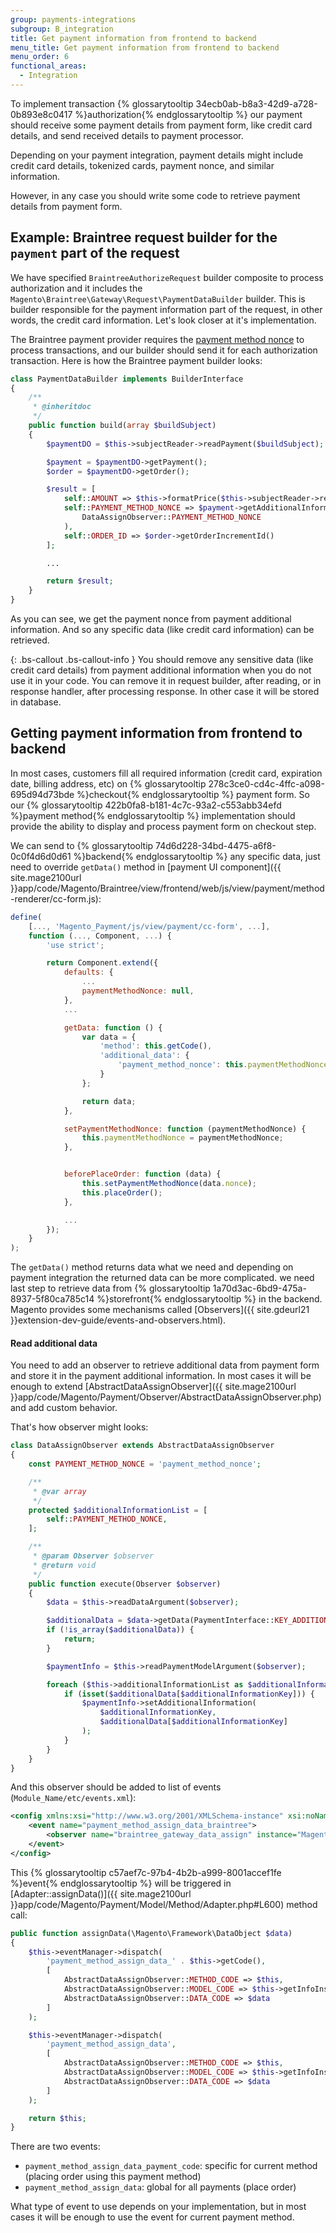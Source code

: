 ```yaml
---
group: payments-integrations
subgroup: B_integration
title: Get payment information from frontend to backend
menu_title: Get payment information from frontend to backend
menu_order: 6
functional_areas:
  - Integration
---
```


To implement transaction {% glossarytooltip 34ecb0ab-b8a3-42d9-a728-0b893e8c0417 %}authorization{% endglossarytooltip %} our payment should receive some payment details from payment form, like credit card details,
and send received details to payment processor.

Depending on your payment integration, payment details might include credit card details, tokenized cards, payment nonce, and similar information.

However, in any case you should write some code to retrieve payment details from payment form.

## Example: Braintree request builder for the `payment` part of the request

We have specified `BraintreeAuthorizeRequest` builder composite to process authorization and it includes the `Magento\Braintree\Gateway\Request\PaymentDataBuilder` builder. This is builder responsible for the payment information part of the request, in other words, the credit card information. Let's look closer at it's implementation.

The Braintree payment provider requires the [payment method nonce](https://developers.braintreepayments.com/start/overview#payment-method-nonce)
to process transactions, and our builder should send it for each authorization transaction. 
Here is how the Braintree payment builder looks:

```php
class PaymentDataBuilder implements BuilderInterface
{
    /**
     * @inheritdoc
     */
    public function build(array $buildSubject)
    {
        $paymentDO = $this->subjectReader->readPayment($buildSubject);

        $payment = $paymentDO->getPayment();
        $order = $paymentDO->getOrder();

        $result = [
            self::AMOUNT => $this->formatPrice($this->subjectReader->readAmount($buildSubject)),
            self::PAYMENT_METHOD_NONCE => $payment->getAdditionalInformation(
                DataAssignObserver::PAYMENT_METHOD_NONCE
            ),
            self::ORDER_ID => $order->getOrderIncrementId()
        ];

        ...

        return $result;
    }
}
```

As you can see, we get the payment nonce from payment additional information. And so any specific data (like credit card information) can be retrieved.

{: .bs-callout .bs-callout-info }
You should remove any sensitive data (like credit card details) from payment additional information when you do not use it in your code. You can remove it in request builder, after reading, or in response handler, after processing response. In other case it will be stored in database.

## Getting payment information from frontend to backend 

In most cases, customers fill all required information (credit card, expiration date, billing address, etc) on {% glossarytooltip 278c3ce0-cd4c-4ffc-a098-695d94d73bde %}checkout{% endglossarytooltip %} payment form.
So our {% glossarytooltip 422b0fa8-b181-4c7c-93a2-c553abb34efd %}payment method{% endglossarytooltip %} implementation should provide the ability to display and process payment form on checkout step. 

We can send to {% glossarytooltip 74d6d228-34bd-4475-a6f8-0c0f4d6d0d61 %}backend{% endglossarytooltip %} any specific data, just need to override `getData()` method in
[payment UI component]({{ site.mage2100url }}app/code/Magento/Braintree/view/frontend/web/js/view/payment/method-renderer/cc-form.js):

```javascript
define(
    [..., 'Magento_Payment/js/view/payment/cc-form', ...],
    function (..., Component, ...) {
        'use strict';

        return Component.extend({
            defaults: {
                ...
                paymentMethodNonce: null,
            },
            ...

            getData: function () {
                var data = {
                    'method': this.getCode(),
                    'additional_data': {
                        'payment_method_nonce': this.paymentMethodNonce
                    }
                };

                return data;
            },

            setPaymentMethodNonce: function (paymentMethodNonce) {
                this.paymentMethodNonce = paymentMethodNonce;
            },


            beforePlaceOrder: function (data) {
                this.setPaymentMethodNonce(data.nonce);
                this.placeOrder();
            },

            ...
        });
    }
);
```

The `getData()` method returns data what we need and depending on payment integration the returned data can be more
complicated. we need last step to retrieve data from {% glossarytooltip 1a70d3ac-6bd9-475a-8937-5f80ca785c14 %}storefront{% endglossarytooltip %} in the backend. Magento provides some
mechanisms called [Observers]({{ site.gdeurl21 }}extension-dev-guide/events-and-observers.html).
 
#### Read additional data

You need to add an observer to retrieve additional data from payment form and store it
in the payment additional information. In most cases it will be enough to extend
[AbstractDataAssignObserver]({{ site.mage2100url }}app/code/Magento/Payment/Observer/AbstractDataAssignObserver.php) and add custom behavior.

That's how observer might looks:

```php
class DataAssignObserver extends AbstractDataAssignObserver
{
    const PAYMENT_METHOD_NONCE = 'payment_method_nonce';

    /**
     * @var array
     */
    protected $additionalInformationList = [
        self::PAYMENT_METHOD_NONCE,
    ];

    /**
     * @param Observer $observer
     * @return void
     */
    public function execute(Observer $observer)
    {
        $data = $this->readDataArgument($observer);

        $additionalData = $data->getData(PaymentInterface::KEY_ADDITIONAL_DATA);
        if (!is_array($additionalData)) {
            return;
        }

        $paymentInfo = $this->readPaymentModelArgument($observer);

        foreach ($this->additionalInformationList as $additionalInformationKey) {
            if (isset($additionalData[$additionalInformationKey])) {
                $paymentInfo->setAdditionalInformation(
                    $additionalInformationKey,
                    $additionalData[$additionalInformationKey]
                );
            }
        }
    }
}
```

And this observer should be added to list of events (`Module_Name/etc/events.xml`):

```xml
<config xmlns:xsi="http://www.w3.org/2001/XMLSchema-instance" xsi:noNamespaceSchemaLocation="urn:magento:framework:Event/etc/events.xsd">
    <event name="payment_method_assign_data_braintree">
        <observer name="braintree_gateway_data_assign" instance="Magento\Braintree\Observer\DataAssignObserver" />
    </event>
</config>
```

This {% glossarytooltip c57aef7c-97b4-4b2b-a999-8001accef1fe %}event{% endglossarytooltip %} will be triggered in [Adapter::assignData()]({{ site.mage2100url }}app/code/Magento/Payment/Model/Method/Adapter.php#L600) method call:

```php
public function assignData(\Magento\Framework\DataObject $data)
{
    $this->eventManager->dispatch(
        'payment_method_assign_data_' . $this->getCode(),
        [
            AbstractDataAssignObserver::METHOD_CODE => $this,
            AbstractDataAssignObserver::MODEL_CODE => $this->getInfoInstance(),
            AbstractDataAssignObserver::DATA_CODE => $data
        ]
    );

    $this->eventManager->dispatch(
        'payment_method_assign_data',
        [
            AbstractDataAssignObserver::METHOD_CODE => $this,
            AbstractDataAssignObserver::MODEL_CODE => $this->getInfoInstance(),
            AbstractDataAssignObserver::DATA_CODE => $data
        ]
    );

    return $this;
}
```

There are two events:

 - `payment_method_assign_data_payment_code`: specific for current method (placing order using this payment method)
 - `payment_method_assign_data`: global for all payments (place order)

What type of event to use depends on your implementation, but in most cases it will be enough to use the event for current payment method.
